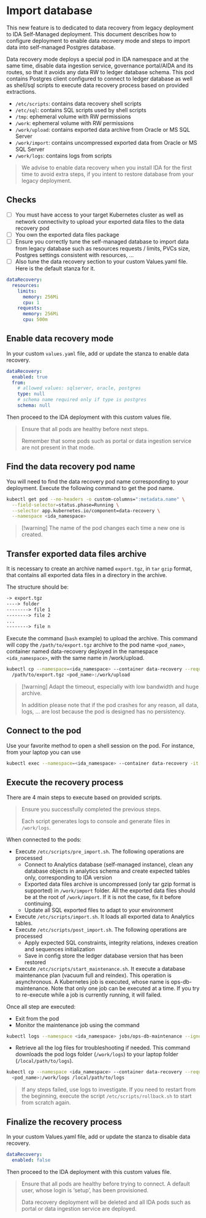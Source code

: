 # Import database

This new feature is to dedicated to data recovery from legacy deployment to IDA Self-Managed deployment. This document describes how to configure deployment to enable data recovery mode and steps to import data into self-managed Postgres database.

Data recovery mode deploys a special pod in IDA namespace and at the same time, disable data ingestion service, governance portal/AIDA and its routes, so that it avoids any data RW to ledger database schema. This pod contains Postgres client configured to connect to ledger database as well as shell/sql scripts to execute data recovery process based on provided extractions.

- `/etc/scripts`: contains data recovery shell scripts
- `/etc/sql`: contains SQL scripts used by shell scripts
- `/tmp`: ephemeral volume with RW permissions
- `/work`: ephemeral volume with RW permissions
- `/work/upload`: contains exported data archive from Oracle or MS SQL Server
- `/work/import`: contains uncompressed exported data from Oracle or MS SQL Server
- `/work/logs`: contains logs from scripts

> We advise to enable data recovery when you install IDA for the first time to avoid extra steps, if you intent to restore database from your legacy deployment.

## Checks

- [ ] You must have access to your target Kubernetes cluster as well as network connectivity to upload your exported data files to the data recovery pod
- [ ] You own the exported data files package
- [ ] Ensure you correctly tune the self-managed database to import data from legacy database such as resources requests / limits, PVCs size, Postgres settings consistent with resources, …
- [ ] Also tune the data recovery section to your custom Values.yaml file. Here is the default stanza for it.

```yaml
dataRecovery:
  resources:
    limits:
      memory: 256Mi
      cpu: 1
    requests:
      memory: 256Mi
      cpu: 500m
```

## Enable data recovery mode

In your custom `values.yaml` file, add or update the stanza to enable data recovery.

```yaml
dataRecovery:
  enabled: true
  from:
    # allowed values: sqlserver, oracle, postgres
    type: null
    # schema name required only if type is postgres
    schema: null
```

Then proceed to the IDA deployment with this custom values file.

> Ensure that all pods are healthy before next steps.
>
> Remember that some pods such as portal or data ingestion service are not present in that mode.

## Find the data recovery pod name

You will need to find the data recovery pod name corresponding to your deployment. Execute the following command to get the pod name.

```sh
kubectl get pod --no-headers -o custom-columns=":metadata.name" \
  --field-selector=status.phase=Running \
  --selector app.kubernetes.io/component=data-recovery \
  --namespace <ida_namespace>
```

> [!warning] The name of the pod changes each time a new one is created.

## Transfer exported data files archive

It is necessary to create an archive named `export.tgz`, in `tar` `gzip` format, that contains all exported data files in a directory in the archive.

The structure should be:

```txt
-> export.tgz
----> folder
--------> file 1
--------> file 2
...
--------> file n
```

Execute the command (`bash` example) to upload the archive. This command will copy the `/path/to/export.tgz` archive to the pod name `<pod_name>`, container named data-recovery deployed in the namespace `<ida_namespace>`, with the same name in /work/upload.  

```sh
kubectl cp --namespace=<ida_namespace> --container data-recovery --request-timeout=10m \
  /path/to/export.tgz <pod_name>:/work/upload
```

> [!warning] Adapt the timeout, especially with low bandwidth and huge archive.
>
> In addition please note that if the pod crashes for any reason, all data, logs, … are lost because the pod is designed has no persistency.

## Connect to the pod

Use your favorite method to open a shell session on the pod. For instance, from your laptop you can use

```sh
kubectl exec --namespace=<ida_namespace> --container data-recovery -it <pod_name> -- bash
```

## Execute the recovery process

There are 4 main steps to execute based on provided scripts.

> Ensure you successfully completed the previous steps.
>
> Each script generates logs to console and generate files in `/work/logs`.

When connected to the pods:

- Execute `/etc/scripts/pre_import.sh`. The following operations are processed
  - Connect to Analytics database (self-managed instance), clean any database objects in analytics schema and create expected tables only, corresponding to IDA version
  - Exported data files archive is uncompressed (only tar gzip format is supported) in `/work/import` folder. All the exported data files should be at the root of `/work/import`. If it is not the case, fix it before continuing.
  - Update all SQL exported files to adapt to your environment
- Execute `/etc/scripts/import.sh`. It loads all exported data to Analytics tables.
- Execute `/etc/scripts/post_import.sh`. The following operations are processed
  - Apply expected SQL constraints, integrity relations, indexes creation and sequences initialization
  - Save in config store the ledger database version that has been restored
- Execute `/etc/scripts/start_maintenance.sh`. It execute a database maintenance plan (vacuum full and reindex). This operation is asynchronous. A Kubernetes job is executed, whose name is ops-db-maintenance. Note that only one job can be executed at a time. If you try to re-execute while a job is currently running, it will failed.

Once all step are executed:

- Exit from the pod
- Monitor the maintenance job using the command

```sh
kubectl logs --namespace <ida_namespace> jobs/ops-db-maintenance --ignore-errors --follow
```

- Retrieve all the log files for troubleshooting if needed. This command downloads the pod logs folder (`/work/logs`) to your laptop folder (`/local/path/to/logs`).

```sh
kubectl cp --namespace <ida_namespace> --container data-recovery --request-timeout=10m \
  <pod_name>:/work/logs /local/path/to/logs 
```

> If any steps failed, use logs to investigate. If you need to restart from the beginning, execute the script `/etc/scripts/rollback.sh` to start from scratch again.

## Finalize the recovery process

In your custom Values.yaml file, add or update the stanza to disable data recovery.

```yaml
dataRecovery:
  enabled: false
```

Then proceed to the IDA deployment with this custom values file.

> Ensure that all pods are healthy before trying to connect. A default user, whose login is ‘setup’, has been provisioned.
>
> Data recovery deployment will be deleted and all IDA pods such as portal or data ingestion service are deployed.
